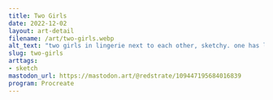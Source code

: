 ```yaml
---
title: Two Girls
date: 2022-12-02
layout: art-detail
filename: /art/two-girls.webp
alt_text: "two girls in lingerie next to each other, sketchy. one has long hair and the other one has short hair"
slug: two-girls
arttags:
- sketch
mastodon_url: https://mastodon.art/@redstrate/109447195684016839
program: Procreate
---
```

